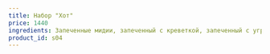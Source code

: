 ```yaml
---
title: Набор "Хот" 
price: 1440
ingredients: Запеченные мидии, запеченный с креветкой, запеченный с угрем, запеченный с лососем, игай, запеченные гунканы с креветкой, с угрем, с лососем, с мидиями
product_id: s04
---
```



